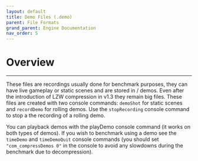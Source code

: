 ```yaml
---
layout: default
title: Demo Files (.demo)
parent: File Formats
grand_parent: Engine Documentation
nav_order: 5
---
```


# Overview

---

These files are recordings usually done for benchmark purposes, they can have live gameplay or static scenes and are stored in / demos. Even after the introduction of LZW compression in v1.3 they remain big files. These files are created with two console commands: `demoShot` for static scenes and `recordDemo` for rolling demos. Use the `stopRecording` console command to stop a the recording of a rolling demo.

You can playback demos with the playDemo console command (it works on both types of demos). If you wish to benchmark using a demo see the `timeDemo` and `timeDemoQuit` console commands (you should set `"com_compressDemos 0"` in the console to avoid any slowdowns during the benchmark due to decompression).
